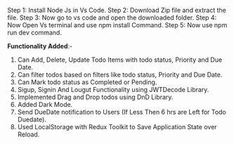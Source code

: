 Step 1: Install Node Js in Vs Code.
Step 2: Download Zip file and extract the file.
Step 3: Now go to vs code and open the downloaded folder.
Step 4: Now Open Vs terminal and use npm install Command.
Step 5: Now use npm run dev command. 


**Functionality Added**:-
1. Can Add, Delete, Update Todo Items with todo status, Priority and Due Date.
2. Can filter todos based on filters like todo status, Priority and Due Date.
3. Can Mark todo status as Completed or Pending.
4. Sigup, Signin And Lougut Functionality using JWTDecode Library.
5. Implemented Drag and Drop todos using DnD Library.
6. Added Dark Mode.
7. Send DueDate notification to Users (If Less Then 6 hrs are Left for Todo Duedate).
8. Used LocalStorage with Redux Toolkit to Save Application State over Reload.
